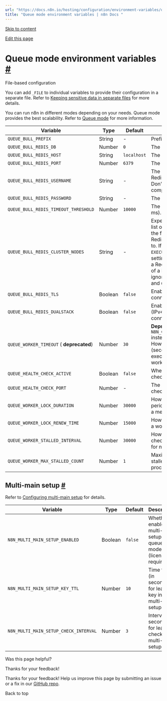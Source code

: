 ```yaml
---
url: "https://docs.n8n.io/hosting/configuration/environment-variables/queue-mode/"
title: "Queue mode environment variables | n8n Docs "
---
```


[Skip to content](https://docs.n8n.io/hosting/configuration/environment-variables/queue-mode/#queue-mode-environment-variables)

[Edit this page](https://github.com/n8n-io/n8n-docs/edit/main/docs/hosting/configuration/environment-variables/queue-mode.md "Edit this page")

# Queue mode environment variables [\#](https://docs.n8n.io/hosting/configuration/environment-variables/queue-mode/\#queue-mode-environment-variables "Permanent link")

File-based configuration

You can add `_FILE` to individual variables to provide their configuration in a separate file. Refer to [Keeping sensitive data in separate files](https://docs.n8n.io/hosting/configuration/configuration-methods/#keeping-sensitive-data-in-separate-files) for more details.

You can run n8n in different modes depending on your needs. Queue mode provides the best scalability. Refer to [Queue mode](https://docs.n8n.io/hosting/scaling/queue-mode/) for more information.

| Variable | Type | Default | Description |
| --- | --- | --- | --- |
| `QUEUE_BULL_PREFIX` | String | - | Prefix to use for all queue keys. |
| `QUEUE_BULL_REDIS_DB` | Number | `0` | The Redis database used. |
| `QUEUE_BULL_REDIS_HOST` | String | `localhost` | The Redis host. |
| `QUEUE_BULL_REDIS_PORT` | Number | `6379` | The Redis port used. |
| `QUEUE_BULL_REDIS_USERNAME` | String | - | The Redis username (needs Redis version 6 or above). Don't define it for Redis < 6 compatibility |
| `QUEUE_BULL_REDIS_PASSWORD` | String | - | The Redis password. |
| `QUEUE_BULL_REDIS_TIMEOUT_THRESHOLD` | Number | `10000` | The Redis timeout threshold (in ms). |
| `QUEUE_BULL_REDIS_CLUSTER_NODES` | String | - | Expects a comma-separated list of Redis Cluster nodes in the format `host:port`, for the Redis client to initially connect to. If running in queue mode ( `EXECUTIONS_MODE = queue`), setting this variable will create a Redis Cluster client instead of a Redis client, and n8n will ignore `QUEUE_BULL_REDIS_HOST` and `QUEUE_BULL_REDIS_PORT`. |
| `QUEUE_BULL_REDIS_TLS` | Boolean | `false` | Enable TLS on Redis connections. |
| `QUEUE_BULL_REDIS_DUALSTACK` | Boolean | `false` | Enable dual-stack support (IPv4 and IPv6) on Redis connections. |
| `QUEUE_WORKER_TIMEOUT` ( **deprecated**) | Number | `30` | **Deprecated** Use `N8N_GRACEFUL_SHUTDOWN_TIMEOUT` instead.<br>How long should n8n wait (seconds) for running executions before exiting worker process on shutdown. |
| `QUEUE_HEALTH_CHECK_ACTIVE` | Boolean | `false` | Whether to enable health checks (true) or disable (false). |
| `QUEUE_HEALTH_CHECK_PORT` | Number | - | The port to serve health checks on. |
| `QUEUE_WORKER_LOCK_DURATION` | Number | `30000` | How long (in ms) is the lease period for a worker to work on a message. |
| `QUEUE_WORKER_LOCK_RENEW_TIME` | Number | `15000` | How frequently (in ms) should a worker renew the lease time. |
| `QUEUE_WORKER_STALLED_INTERVAL` | Number | `30000` | How often should a worker check for stalled jobs (use 0 for never). |
| `QUEUE_WORKER_MAX_STALLED_COUNT` | Number | `1` | Maximum amount of times a stalled job will be re-processed. |

## Multi-main setup [\#](https://docs.n8n.io/hosting/configuration/environment-variables/queue-mode/\#multi-main-setup "Permanent link")

Refer to [Configuring multi-main setup](https://docs.n8n.io/hosting/scaling/queue-mode/#configuring-multi-main-setup) for details.

| Variable | Type | Default | Description |
| --- | --- | --- | --- |
| `N8N_MULTI_MAIN_SETUP_ENABLED` | Boolean | `false` | Whether to enable multi-main setup for queue mode (license required). |
| `N8N_MULTI_MAIN_SETUP_KEY_TTL` | Number | `10` | Time to live (in seconds) for leader key in multi-main setup. |
| `N8N_MULTI_MAIN_SETUP_CHECK_INTERVAL` | Number | `3` | Interval (in seconds) for leader check in multi-main setup. |

Was this page helpful?






Thanks for your feedback!






Thanks for your feedback! Help us improve this page by submitting an issue or a fix in our [GitHub repo](https://github.com/n8n-io/n8n-docs).


Back to top